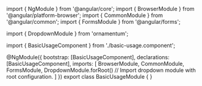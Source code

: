 import { NgModule } from '@angular/core';
import { BrowserModule } from '@angular/platform-browser';
import { CommonModule } from '@angular/common';
import { FormsModule } from '@angular/forms';

import { DropdownModule } from 'ornamentum';

import { BasicUsageComponent } from './basic-usage.component';

@NgModule({
  bootstrap: [BasicUsageComponent],
  declarations: [BasicUsageComponent],
  imports: [
    BrowserModule,
    CommonModule,
    FormsModule,
    DropdownModule.forRoot() // Import dropdown module with root configuration.
  ]
})
export class BasicUsageModule {
}
